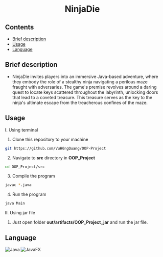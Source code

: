 <h1 align="center">NinjaDie </h1>

## Contents

- [Brief description](#brief-description)
- [Usage](#Usage)
- [Language](#language)

## Brief description

- NinjaDie invites players into an immersive Java-based adventure, where they embody the role of a stealthy ninja navigating a perilous maze fraught with adversaries. The game's premise revolves around a daring quest to locate keys scattered throughout the labyrinth, unlocking doors that lead to a coveted treasure. This treasure serves as the key to the ninja's ultimate escape from the treacherous confines of the maze.

## Usage
I. Using terminal
1. Clone this repository to your machine
```bash
git https://github.com/VuH0ngQuang/OOP-Project
```
2. Navigate to **src** directory in **OOP_Project**
```bash
cd OOP_Project/src
```
3. Compile the program
```bash
javac *.java
```
4. Run the program
```bash
java Main
```
II. Using jar file
 1. Just open folder **out/artifacts/OOP_Project_jar** and run the jar file.
## Language

![Java](https://img.shields.io/badge/java-%23ED8B00.svg?style=for-the-badge&logo=openjdk&logoColor=white)
![JavaFX](https://img.shields.io/badge/JavaFX-%23ED8B00.svg?style=for-the-badge&logo=JavaFX&logoColor=white)

